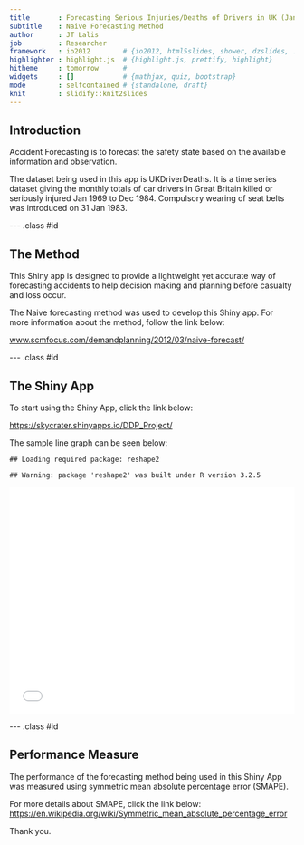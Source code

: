 ```yaml
---
title       : Forecasting Serious Injuries/Deaths of Drivers in UK (Jan 1969 - Dec 1984)
subtitle    : Naive Forecasting Method
author      : JT Lalis
job         : Researcher
framework   : io2012        # {io2012, html5slides, shower, dzslides, ...}
highlighter : highlight.js  # {highlight.js, prettify, highlight}
hitheme     : tomorrow      # 
widgets     : []            # {mathjax, quiz, bootstrap}
mode        : selfcontained # {standalone, draft}
knit        : slidify::knit2slides
---
```


## Introduction

Accident Forecasting is to forecast the safety state based on the available information and observation.

The dataset being used in this app is UKDriverDeaths. It is a time series dataset giving the monthly totals of car drivers in Great Britain killed or seriously injured Jan 1969 to Dec 1984. Compulsory wearing of seat belts was introduced on 31 Jan 1983.

--- .class #id

## The Method
This Shiny app is designed to provide a lightweight yet accurate way of forecasting accidents to help decision making and planning before casualty and loss occur.

The Naive forecasting method was used to develop this Shiny app. For more information about the method, follow the link below:

www.scmfocus.com/demandplanning/2012/03/naive-forecast/

--- .class #id 

## The Shiny App

To start using the Shiny App, click the link below:

https://skycrater.shinyapps.io/DDP_Project/

The sample line graph can be seen below:


```
## Loading required package: reshape2
```

```
## Warning: package 'reshape2' was built under R version 3.2.5
```

<iframe src=' figure/unnamed-chunk-1-1.html ' scrolling='no' frameBorder='0' seamless class='rChart morris ' id=iframe- chartfb8718852f6 ></iframe> <style>iframe.rChart{ width: 100%; height: 400px;}</style>

--- .class #id 

## Performance Measure

The performance of the forecasting method being used in this Shiny App was measured using symmetric mean absolute percentage error (SMAPE).

For more details about SMAPE, click the link below:
https://en.wikipedia.org/wiki/Symmetric_mean_absolute_percentage_error

Thank you.



